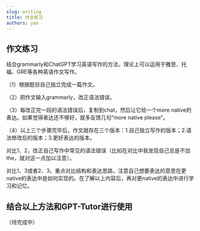 ```yaml
---
slug: writing
title: 作文练习
authors: yao
---
```



## 作文练习
结合grammarly和ChatGPT学习英语写作的方法，理论上可以运用于雅思、托福、GRE等各种英语作文写作。

（1）根据题目自己独立完成一篇作文。

（2）把作文输入grammarly，改正语法错误。

（3）每改正完一段的语法错误后，复制到chat，然后让它给一个more native的表达。如果觉得表达还不够好，就多反馈几句“more native please”。

（4）以上三个步骤完毕后，作文就存在三个版本：1.自己独立写作的版本；2.语法修改后的版本；3.更好表达的版本。

对比1、2，改正自己写作中常见的语法错误（比如在对比中我发现自己总是不加the，就对这一点加以注意）。

对比1、3或者2、3，重点对比结构和表达思路，注意自己想要表达的意思在更native的表达中是如何实现的。在了解以上内容后，再对更native的表达中进行学习和记忆。

## 结合以上方法和GPT-Tutor进行使用

（待完成中）